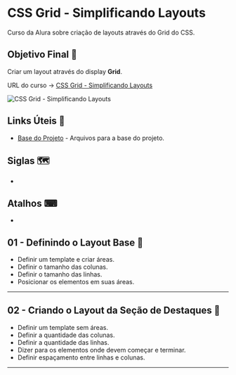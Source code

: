# CSS Grid - Simplificando Layouts

Curso da Alura sobre criação de layouts através do Grid do CSS.

## Objetivo Final &#x1F3AF;

Criar um layout através do display **Grid**.

URL do curso -> [CSS Grid - Simplificando Layouts](https://cursos.alura.com.br/course/css-grid-layout)

![CSS Grid - Simplificando Layouts](https://www.alura.com.br/assets/api/share/curso-css-grid-layout.png)

## Links Úteis &#x1F517;
* [Base do Projeto](https://github.com/alura-cursos/alura-css-grid-layout/raw/4a4fe51379df715989bab9cdd1d6a59dc5413867/Projeto%20Inicial%20Grid%20Layout.rar) - Arquivos para a base do projeto.

## Siglas &#x1F5FA;
*

## Atalhos &#x2328;
*

## 01 - Definindo o Layout Base &#x1F516;
* Definir um template e criar áreas.
* Definir o tamanho das colunas.
* Definir o tamanho das linhas.
* Posicionar os elementos em suas áreas.

***

## 02 - Criando o Layout da Seção de Destaques &#x1F516;
* Definir um template sem áreas.
* Definir a quantidade das colunas.
* Definir a quantidade das linhas.
* Dizer para os elementos onde devem começar e terminar.
* Definir espaçamento entre linhas e colunas.

*** 